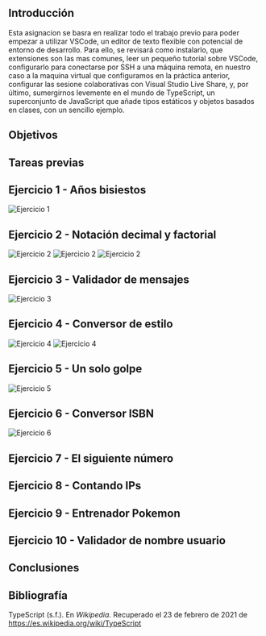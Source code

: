 ## Introducción

Esta asignacion se basra en realizar todo el trabajo previo para poder empezar a utilizar VSCode, un editor de texto flexible con potencial de entorno de desarrollo. Para ello, se revisará como instalarlo, que extensiones son las mas comunes, leer un pequeño tutorial sobre VSCode, configurarlo para conectarse por SSH a una máquina remota, en nuestro caso a la maquina virtual que configuramos en la práctica anterior, configurar las sesione colaborativas con Visual Studio Live Share, y, por último, sumergirnos levemente en el mundo de TypeScript, un superconjunto de JavaScript que añade tipos estáticos y objetos basados en clases, con un sencillo ejemplo.

## Objetivos

## Tareas previas

## Ejercicio 1 - Años bisiestos

![Ejercicio 1](img/e1.png)

## Ejercicio 2 - Notación decimal y factorial

![Ejercicio 2](img/e2-1.png)
![Ejercicio 2](img/e2-2.png)
![Ejercicio 2](img/e2-3.png)
## Ejercicio 3 - Validador de mensajes

![Ejercicio 3](img/e3.png)

## Ejercicio 4 - Conversor de estilo

![Ejercicio 4](img/e4-1.png)
![Ejercicio 4](img/e4-2.png)

## Ejercicio 5 - Un solo golpe

![Ejercicio 5](img/e5.png)

## Ejercicio 6 - Conversor ISBN

![Ejercicio 6](img/e6.png)

## Ejercicio 7 - El siguiente número

## Ejercicio 8 - Contando IPs

## Ejercicio 9 - Entrenador Pokemon

## Ejercicio 10 - Validador de nombre usuario




## Conclusiones


## Bibliografía

TypeScript (s.f.). En _Wikipedia_. Recuperado el 23 de febrero de 2021 de https://es.wikipedia.org/wiki/TypeScript
